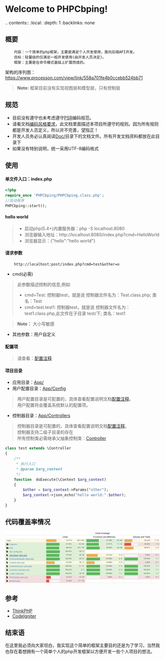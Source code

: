 Welcome to PHPCbping!
===================
.. contents::
    :local:
    :depth: 1
    :backlinks: none
    
## <i class="icon-upload"></i> 概要
		内容：一个简单的php框架，主要是满足个人开发使用，面向后端API开发。
		目标：轻量级的仅满足一般开发使用(由开发人员决定)。
		框架：主要是在命令模式基础上扩展而成的。 

架构的序列图：https://www.processon.com/view/link/558a701fe4b0ccebb524bb71
> **Note:** 框架目前没有实现视图层和模型层，只有控制层

## <i class="icon-upload"></i> 规范
* 目前没有遵守也未考虑遵守[PSR](http://www.php-fig.org/)编码规范。
* 请看文档[编码风格要求](https://github.com/BPing/PHPCbping/blob/dev/Doc/%E7%BC%96%E7%A0%81%E9%A3%8E%E6%A0%BC%E8%A6%81%E6%B1%82.md)，此文档里面描述本项目所遵守的规则。因为所有规则都是开发人员定义，所以并不完善，望指正！
* 开发人员务必认真阅读[Doc/](https://github.com/BPing/PHPCbping/tree/dev/Doc)目录下的文档文件。所有开发文档资料都放在此目录下
* 如果没有特别说明，统一采用UTF-8编码格式


## <i class="icon-upload"></i> 使用
#### 单文件入口：index.php
```php
<?php
require_once 'PHPCbping/PHPCbping.class.php';
//启动程序
PHPCbping::start();
```

#### hello world

> * 启动php(5.4+)内置服务器：php -S localhost:8080 <br>
> * 浏览器输入地址：http://localhost:8080/index.php?cmd=HelloWorld <br>
> * 浏览器显示：{"hello":"hello world"}

#### 请求参数

		http://localhost:post/index.php?cmd=test&other=o

* cmd(必需)

>  此参数描述控制的信息,例如
> - cmd=Test:  控制器test，就是说 控制器文件名为：Test.class.php; 类名：Test
> - cmd=test.test1:  控制器test，就是说 控制器文件名为：test1.class.php,此文件在子目录 test/下; 类名：test1 

>  **Note：** 大小写敏感

* 其他参数：用户自定义

#### 配置项
> 请查看：[配置注释](https://github.com/BPing/PHPCbping/blob/dev/Doc/%E9%85%8D%E7%BD%AE%E6%B3%A8%E9%87%8A.md)<br>

#### 项目目录

*  应用目录：[App/](https://github.com/BPing/PHPCbping/tree/dev/App)
*  用户配置目录：[App/Config](https://github.com/BPing/PHPCbping/tree/dev/App/Config)
  
> 用户配置目录是可配置的，具体查看配置说明文档[配置注释](https://github.com/BPing/PHPCbping/blob/dev/Doc/%E9%85%8D%E7%BD%AE%E6%B3%A8%E9%87%8A.md)。<br>
> 用户配置将会覆盖系统默认的配置项。

*  控制器目录：[App/Controllers](https://github.com/BPing/PHPCbping/tree/dev/App/Controllers)

> 控制器目录是可配置的，具体查看配置说明文档[配置注释](https://github.com/BPing/PHPCbping/blob/dev/Doc/%E9%85%8D%E7%BD%AE%E6%B3%A8%E9%87%8A.md)。<br>
> 控制器支持二级子目录的存在<br>
> 所有控制类必需继承父抽象控制类：[Controller](https://github.com/BPing/PHPCbping/blob/dev/PHPCbping/Controller.absclass.php)<br>

```php
class test extends \Controller
{
    /**
     * 执行入口
     * @param $arg_context
     */
    function  doExecute(\Context $arg_context)
    {
        $other = $arg_context->Params("other");
        $arg_context->json_echo("hello world:".$other);
    }
}
```

## <i class="icon-upload"></i>代码覆盖率情况
![code Coverage](https://github.com/BPing/PHPCbping/blob/dev/Doc/TestCoverage.png?raw=true)

## <i class="icon-upload"></i> 参考

* [ThinkPHP](http://document.thinkphp.cn/manual_3_2.html)
* [CodeIgniter](http://codeigniter.org.cn/)

## <i class="icon-upload"></i> 结束语
在这里我必须向大家坦白，我实现这个简单的框架主要目的还是为了学习，当然我也存在着想拥有一个简单个人的php开发框架以方便开发一些个人项目的想法。



 			
